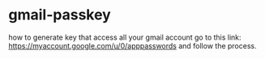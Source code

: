 # gmail-passkey
how to generate key that access all your gmail account
go to this link:
https://myaccount.google.com/u/0/apppasswords
and follow the process.
